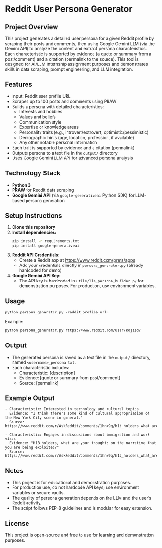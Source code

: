 # Reddit User Persona Generator

## Project Overview
This project generates a detailed user persona for a given Reddit profile by scraping their posts and comments, then using Google Gemini LLM (via the Gemini API) to analyze the content and extract persona characteristics. Each characteristic is supported by evidence (a quote or summary from a post/comment) and a citation (permalink to the source). This tool is designed for AI/LLM internship assignment purposes and demonstrates skills in data scraping, prompt engineering, and LLM integration.

## Features
- Input: Reddit user profile URL
- Scrapes up to 100 posts and comments using PRAW
- Builds a persona with detailed characteristics:
  - Interests and hobbies
  - Values and beliefs
  - Communication style
  - Expertise or knowledge areas
  - Personality traits (e.g., introvert/extrovert, optimistic/pessimistic)
  - Demographic hints (age, location, profession, if available)
  - Any other notable personal information
- Each trait is supported by evidence and a citation (permalink)
- Outputs persona to a text file in the `output/` directory
- Uses Google Gemini LLM API for advanced persona analysis

## Technology Stack
- **Python 3**
- **PRAW** for Reddit data scraping
- **Google Gemini API** (via `google-generativeai` Python SDK) for LLM-based persona generation

## Setup Instructions
1. **Clone this repository**
2. **Install dependencies:**
   ```bash
   pip install -r requirements.txt
   pip install google-generativeai
   ```
3. **Reddit API Credentials:**
   - Create a Reddit app at https://www.reddit.com/prefs/apps
   - Add your credentials directly in `persona_generator.py` (already hardcoded for demo)
4. **Google Gemini API Key:**
   - The API key is hardcoded in `utils/llm_persona_builder.py` for demonstration purposes. For production, use environment variables.

## Usage
```bash
python persona_generator.py <reddit_profile_url>
```
Example:
```bash
python persona_generator.py https://www.reddit.com/user/kojied/
```

## Output
- The generated persona is saved as a text file in the `output/` directory, named `<username>_persona.txt`.
- Each characteristic includes:
  - Characteristic: [description]
  - Evidence: [quote or summary from post/comment]
  - Source: [permalink]

## Example Output
```
- Characteristic: Interested in technology and cultural topics
  Evidence: "I think there's some kind of cultural appropriation of the New York City scene in general."
  Source: https://www.reddit.com/r/AskReddit/comments/1hnx9q/h1b_holders_what_are_your_thoughts_on_the/

- Characteristic: Engages in discussions about immigration and work visas
  Evidence: "H1B holders, what are your thoughts on the narrative that you are being exploited?"
  Source: https://www.reddit.com/r/AskReddit/comments/1hnx9q/h1b_holders_what_are_your_thoughts_on_the/
```

## Notes
- This project is for educational and demonstration purposes.
- For production use, do not hardcode API keys; use environment variables or secure vaults.
- The quality of persona generation depends on the LLM and the user's Reddit activity.
- The script follows PEP-8 guidelines and is modular for easy extension.

## License
This project is open-source and free to use for learning and demonstration purposes. 
